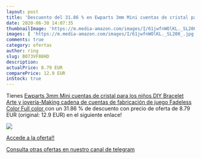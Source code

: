```yaml
---
layout: post
title: 'Descuento del 31.86 % en Ewparts 3mm Mini cuentas de cristal para'
date: 2020-06-30 14:07:35
thumbnailImage: 'https://m.media-amazon.com/images/I/61jwfnWOlKL._SL200_.jpg'
images: [ 'https://m.media-amazon.com/images/I/61jwfnWOlKL._SL200_.jpg' ]
comments: true
category: ofertas
author: ring
slug: B073VF88HD
description:
actualPrice: 8.79 EUR
comparePrice: 12.9 EUR
inStock: true
---
```


Tienes [Ewparts 3mm Mini cuentas de cristal para los niños DIY Bracelet Arte y joyería-Making  cadena de cuentas de fabricación de juego  Fadeless Color  Full color ](https://www.amazon.com/dp/B073VF88HD/?tag=redken08-20) con un 31.86 % de descuento con precio de oferta de 8.79 EUR (original: 12.9 EUR) en el siguiente enlace!

[![](https://m.media-amazon.com/images/I/61jwfnWOlKL._SL200_.jpg)](https://www.amazon.com/dp/B073VF88HD/?tag=redken08-20)

[Accede a la oferta!!](https://www.amazon.com/dp/B073VF88HD/?tag=redken08-20)

[Consulta otras ofertas en nuestro canal de telegram](https://t.me/s/ofertas25)

